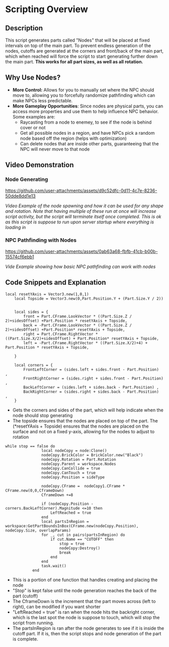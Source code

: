 # Scripting Overview

## Description
This script generates parts called "Nodes" that will be placed at fixed intervals on top of the main part. To prevent endless generation of the nodes, cutoffs are generated at the corners and front/back of the main part, which when reached will force the script to start generating further down the main part. **This works for all part sizes, as well as all rotation.**

## Why Use Nodes?
- **More Control:** Allows for you to manually set where the NPC should move to, allowing you to forcefully randomize pathfinding which can make NPCs less predictable.
- **More Gameplay Opportunities**: Since nodes are physical parts, you can access more properties and use them to help influence NPC behavior. Some examples are:
  - Raycasting from a node to enemey, to see if the node is behind cover or not
  - Get all possible nodes in a region, and have NPCs pick a random node based off the region (helps with optimization)
  - Can delete nodes that are inside other parts, guaranteeing that the NPC will never move to that node


## Video Demonstration

### Node Generating



https://github.com/user-attachments/assets/d9c52dfc-0d11-4c7e-8236-50dde8dd1e13



*Video Example of the node spawning and how it can be used for any shape and rotation. Note that having multiple of these run at once will increase script activity, but the script will terminate itself once completed. This is ok as this script is suppose to run upon server startup where everything is loading in*


### NPC Pathfinding with Nodes
https://github.com/user-attachments/assets/0ab63a68-fbfb-41cb-b00b-15574cf6ebb1

*Vide Example showing how basic NPC pathfinding can work with nodes*

## Code Snippets and Explanation
```
local resetYAxis = Vector3.new(1,0,1)
	local Topside = Vector3.new(0,Part.Position.Y + (Part.Size.Y / 2))

	
	local sides = {
		front = Part.CFrame.LookVector * ((Part.Size.Z / 2)+sidesOffset) +Part.Position * resetYAxis + Topside,
		back = -Part.CFrame.LookVector * ((Part.Size.Z / 2)+sidesOffset) +Part.Position* resetYAxis + Topside,
		right = Part.CFrame.RightVector * ((Part.Size.X/2)+sidesOffset) + Part.Position* resetYAxis + Topside,
		left = -Part.CFrame.RightVector * ((Part.Size.X/2)+4) + Part.Position * resetYAxis + Topside,

	}

	local corners = {
		FrontLeftCorner = (sides.left + sides.front - Part.Position)  ,
		FrontRightCorner = (sides.right + sides.front - Part.Position)   ,
		BackLeftCorner = (sides.left + sides.back - Part.Position) ,
		BackRightCorner = (sides.right + sides.back - Part.Position)  ,
	}
```
- Gets the corners and sides of the part, which will help indicate when the node should stop generating
- The topside ensures that the nodes are placed on top of the part. The (*resetYAxis + Topside) ensures that the nodes are placed on the surface and not on a fixed y-axis, allowing for the nodes to adjust to rotation


```
while stop == false do
				local nodeCopy = node:Clone()
				nodeCopy.BrickColor = BrickColor.new("Black")
				nodeCopy.Rotation = Part.Rotation
				nodeCopy.Parent = workspace.Nodes
				nodeCopy.CanCollide = true
				nodeCopy.CanTouch = true
				nodeCopy.Position = sideType

				nodeCopy.CFrame =  nodeCopy1.CFrame * CFrame.new(0,0,CframeDown)
				CframeDown +=8

				if (nodeCopy.Position - corners.BackLeftCorner).Magnitude <=10 then
					LeftReached = true
				end
				local partsInRegion = workspace:GetPartBoundsInBox(CFrame.new(nodeCopy.Position), nodeCopy.Size, overlapParams)
				for _, cut in pairs(partsInRegion) do
					if cut.Name == "CUTOFF" then
						stop = true
						nodeCopy:Destroy()
						break
					end
				end
				task.wait()
			end
```
- This is a portion of one function that handles creating and placing the node
- "Stop" is kept false until the node generation reaches the back of the part (cutoff)
- The CframeDown is the increment that the part moves across (left to right), can be modified if you want shorter
- "LeftReached = true" is ran when the node hits the backright corner, which is the last spot the node is suppose to touch, which will stop the script from running.
- The partsInRegion is ran after the node generates to see if it is inside the cutoff part. If it is, then the script stops and node generation of the part is complete.



